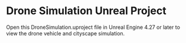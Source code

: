 # Drone Simulation Unreal Project

Open this DroneSimulation.uproject file in Unreal Engine 4.27 or later to view the drone vehicle and cityscape simulation.
